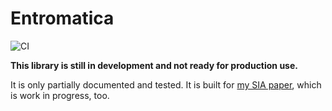 # Entromatica

![CI](https://github.com/DanielMeiborg/entromatica/actions/workflows/ci.yml/badge.svg)

**This library is still in development and not ready for production use.**

It is only partially documented and tested. It is built for [my SIA
paper](https://github.com/DanielMeiborg/sia), which is work in progress, too.
